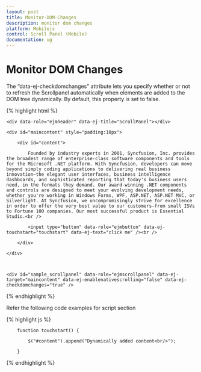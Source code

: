 ```yaml
---
layout: post
title: Monitor-DOM-Changes
description: monitor dom changes
platform: Mobilejs
control: Scroll Panel (Mobile)
documentation: ug
---
```


# Monitor DOM Changes

The “data-ej-checkdomchanges” attribute lets you specify whether or not to refresh the Scrollpanel automatically when elements are added to the DOM tree dynamically. By default, this property is set to false. 

{% highlight html %}

    <div data-role="ejmheader" data-ej-title="ScrollPanel"></div>

    <div id="maincontent" style="padding:10px">

        <div id="content">

            Founded by industry experts in 2001, Syncfusion, Inc. provides the broadest range of enterprise-class software components and tools for the Microsoft .NET platform. With Syncfusion, developers can move beyond simply coding applications to delivering real business innovation—the elegant user interfaces, business intelligence dashboards, and sophisticated reporting that today's business users need, in the formats they demand. Our award-winning .NET components and controls are designed to meet your evolving development needs, whether you're working in Windows Forms, WPF, ASP.NET, ASP.NET MVC, or Silverlight. At Syncfusion, we uncompromisingly strive for excellence in order to offer the very best value to our customers—from small ISVs to Fortune 100 companies. Our most successful product is Essential Studio.<br />

            <input type="button" data-role="ejmbutton" data-ej-touchstart="touchstart" data-ej-text="click me" /><br />

        </div>

    </div>



    <div id="sample_scrollpanel" data-role="ejmscrollpanel" data-ej-target="maincontent" data-ej-enablenativescrolling="false" data-ej-checkdomchanges="true" />

{% endhighlight %}

Refer the following code examples for script section

{% highlight js %}

        function touchstart() {

            $("#content").append("Dynamically added content<br/>");

        }

{% endhighlight %}



